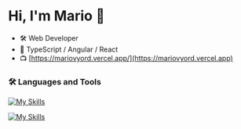# Hi, I'm Mario 👋

- 🛠️ Web Developer
- :dart: TypeScript / Angular / React
- :tv: [https://mariovyord.vercel.app/](https://mariovyord.vercel.app)

### :hammer_and_wrench: Languages and Tools

[![My Skills](https://skillicons.dev/icons?i=js,typescript,html,css,react,angular,tailwind)](https://skillicons.dev)

[![My Skills](https://skillicons.dev/icons?i=nodejs,express,mongodb,jest,photoshop,illustrator,git)](https://skillicons.dev)

